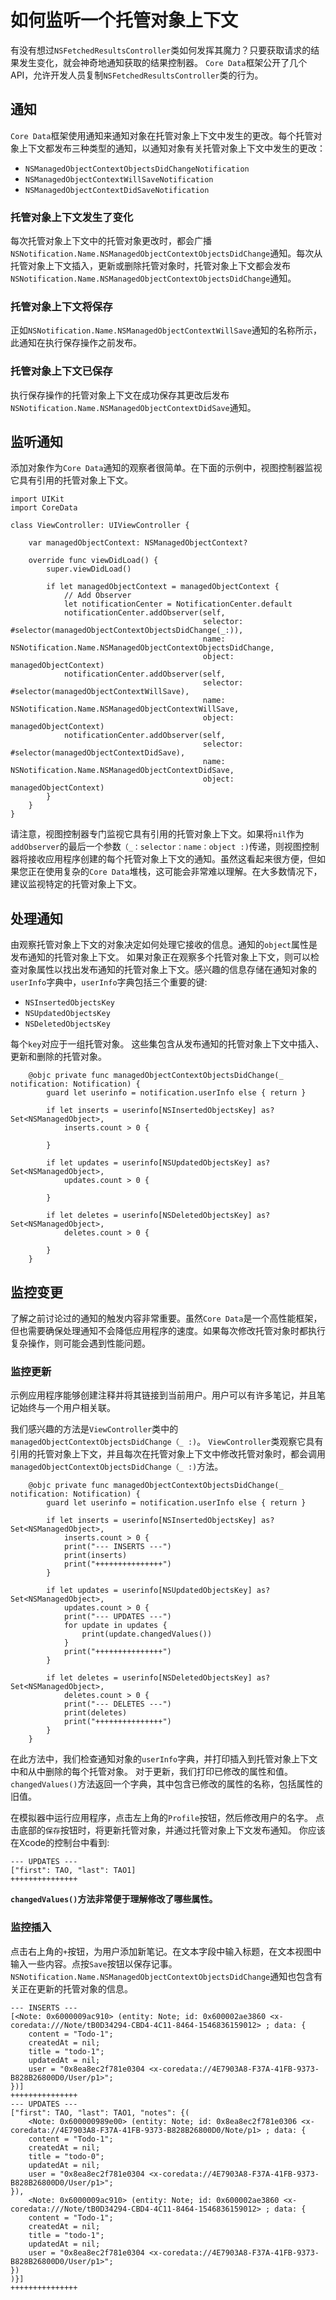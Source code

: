 # 如何监听一个托管对象上下文
   有没有想过`NSFetchedResultsController`类如何发挥其魔力？只要获取请求的结果发生变化，就会神奇地通知获取的结果控制器。 `Core Data`框架公开了几个API，允许开发人员复制`NSFetchedResultsController`类的行为。

## 通知
`Core Data`框架使用通知来通知对象在托管对象上下文中发生的更改。每个托管对象上下文都发布三种类型的通知，以通知对象有关托管对象上下文中发生的更改：

* `NSManagedObjectContextObjectsDidChangeNotification`
* `NSManagedObjectContextWillSaveNotification`
* `NSManagedObjectContextDidSaveNotification`

### 托管对象上下文发生了变化
每次托管对象上下文中的托管对象更改时，都会广播`NSNotification.Name.NSManagedObjectContextObjectsDidChange`通知。每次从托管对象上下文插入，更新或删除托管对象时，托管对象上下文都会发布`NSNotification.Name.NSManagedObjectContextObjectsDidChange`通知。

### 托管对象上下文将保存
正如`NSNotification.Name.NSManagedObjectContextWillSave`通知的名称所示，此通知在执行保存操作之前发布。

### 托管对象上下文已保存
执行保存操作的托管对象上下文在成功保存其更改后发布`NSNotification.Name.NSManagedObjectContextDidSave`通知。

## 监听通知
添加对象作为`Core Data`通知的观察者很简单。在下面的示例中，视图控制器监视它具有引用的托管对象上下文。
```
import UIKit
import CoreData

class ViewController: UIViewController {
    
    var managedObjectContext: NSManagedObjectContext?

    override func viewDidLoad() {
        super.viewDidLoad()
        
        if let managedObjectContext = managedObjectContext {
            // Add Observer
            let notificationCenter = NotificationCenter.default
            notificationCenter.addObserver(self,
                                           selector: #selector(managedObjectContextObjectsDidChange(_:)),
                                           name: NSNotification.Name.NSManagedObjectContextObjectsDidChange,
                                           object: managedObjectContext)
            notificationCenter.addObserver(self,
                                           selector: #selector(managedObjectContextWillSave),
                                           name: NSNotification.Name.NSManagedObjectContextWillSave,
                                           object: managedObjectContext)
            notificationCenter.addObserver(self,
                                           selector: #selector(managedObjectContextDidSave),
                                           name: NSNotification.Name.NSManagedObjectContextDidSave,
                                           object: managedObjectContext)
        }
    }
}
```

请注意，视图控制器专门监视它具有引用的托管对象上下文。如果将`nil`作为`addObserver`的最后一个参数`（_：selector：name：object :)`传递，则视图控制器将接收应用程序创建的每个托管对象上下文的通知。虽然这看起来很方便，但如果您正在使用复杂的`Core Data`堆栈，这可能会非常难以理解。在大多数情况下，建议监视特定的托管对象上下文。

## 处理通知
由观察托管对象上下文的对象决定如何处理它接收的信息。通知的`object`属性是发布通知的托管对象上下文。 如果对象正在观察多个托管对象上下文，则可以检查对象属性以找出发布通知的托管对象上下文。感兴趣的信息存储在通知对象的`userInfo`字典中，`userInfo`字典包括三个重要的键:

* `NSInsertedObjectsKey`
* `NSUpdatedObjectsKey`
* `NSDeletedObjectsKey`

每个`key`对应于一组托管对象。 这些集包含从发布通知的托管对象上下文中插入、更新和删除的托管对象。

```
    @objc private func managedObjectContextObjectsDidChange(_ notification: Notification) {
        guard let userinfo = notification.userInfo else { return }
        
        if let inserts = userinfo[NSInsertedObjectsKey] as? Set<NSManagedObject>,
            inserts.count > 0 {
            
        }
        
        if let updates = userinfo[NSUpdatedObjectsKey] as? Set<NSManagedObject>,
            updates.count > 0 {
            
        }
        
        if let deletes = userinfo[NSDeletedObjectsKey] as? Set<NSManagedObject>,
            deletes.count > 0 {
            
        }
    }
```

## 监控变更
了解之前讨论过的通知的触发内容非常重要。虽然`Core Data`是一个高性能框架，但也需要确保处理通知不会降低应用程序的速度。如果每次修改托管对象时都执行复杂操作，则可能会遇到性能问题。

### 监控更新
示例应用程序能够创建注释并将其链接到当前用户。用户可以有许多笔记，并且笔记始终与一个用户相关联。

我们感兴趣的方法是`ViewController`类中的`managedObjectContextObjectsDidChange（_ :)`。 `ViewController`类观察它具有引用的托管对象上下文，并且每次在托管对象上下文中修改托管对象时，都会调用`managedObjectContextObjectsDidChange（_ :)`方法。
```
    @objc private func managedObjectContextObjectsDidChange(_ notification: Notification) {
        guard let userinfo = notification.userInfo else { return }
        
        if let inserts = userinfo[NSInsertedObjectsKey] as? Set<NSManagedObject>,
            inserts.count > 0 {
            print("--- INSERTS ---")
            print(inserts)
            print("+++++++++++++++")
        }
        
        if let updates = userinfo[NSUpdatedObjectsKey] as? Set<NSManagedObject>,
            updates.count > 0 {
            print("--- UPDATES ---")
            for update in updates {
                print(update.changedValues())
            }
            print("+++++++++++++++")
        }
        
        if let deletes = userinfo[NSDeletedObjectsKey] as? Set<NSManagedObject>,
            deletes.count > 0 {
            print("--- DELETES ---")
            print(deletes)
            print("+++++++++++++++")
        }
    }
```
在此方法中，我们检查通知对象的`userInfo`字典，并打印插入到托管对象上下文中和从中删除的每个托管对象。 对于更新，我们打印已修改的属性和值。 `changedValues()`方法返回一个字典，其中包含已修改的属性的名称，包括属性的旧值。

在模拟器中运行应用程序，点击左上角的`Profile`按钮，然后修改用户的名字。 点击底部的`保存`按钮时，将更新托管对象，并通过托管对象上下文发布通知。 你应该在Xcode的控制台中看到:

```
--- UPDATES ---
["first": TAO, "last": TAO1]
+++++++++++++++
```
**`changedValues()`方法非常便于理解修改了哪些属性。**

### 监控插入
点击右上角的`+`按钮，为用户添加新笔记。在文本字段中输入标题，在文本视图中输入一些内容。点按`Save`按钮以保存记事。`NSNotification.Name.NSManagedObjectContextObjectsDidChange`通知也包含有关正在更新的托管对象的信息。

```
--- INSERTS ---
[<Note: 0x6000009ac910> (entity: Note; id: 0x600002ae3860 <x-coredata:///Note/tB0D34294-CBD4-4C11-8464-1546836159012> ; data: {
    content = "Todo-1";
    createdAt = nil;
    title = "todo-1";
    updatedAt = nil;
    user = "0x8ea8ec2f781e0304 <x-coredata://4E7903A8-F37A-41FB-9373-B828B26800D0/User/p1>";
})]
+++++++++++++++
--- UPDATES ---
["first": TAO, "last": TAO1, "notes": {(
    <Note: 0x600000989e00> (entity: Note; id: 0x8ea8ec2f781e0306 <x-coredata://4E7903A8-F37A-41FB-9373-B828B26800D0/Note/p1> ; data: {
    content = "Todo-1";
    createdAt = nil;
    title = "todo-0";
    updatedAt = nil;
    user = "0x8ea8ec2f781e0304 <x-coredata://4E7903A8-F37A-41FB-9373-B828B26800D0/User/p1>";
}),
    <Note: 0x6000009ac910> (entity: Note; id: 0x600002ae3860 <x-coredata:///Note/tB0D34294-CBD4-4C11-8464-1546836159012> ; data: {
    content = "Todo-1";
    createdAt = nil;
    title = "todo-1";
    updatedAt = nil;
    user = "0x8ea8ec2f781e0304 <x-coredata://4E7903A8-F37A-41FB-9373-B828B26800D0/User/p1>";
})
)}]
+++++++++++++++
```
